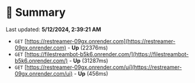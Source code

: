 # 📖 Summary
Last updated: **5/12/2024, 2:39:21 AM**

- `GET` [https://restreamer-09gx.onrender.com](https://restreamer-09gx.onrender.com) - **Up** (22376ms)
- `GET` [https://filestreambot-b5k6.onrender.com/](https://filestreambot-b5k6.onrender.com/) - **Up** (31287ms)
- `GET` [https://restreamer-09gx.onrender.com/ui](https://restreamer-09gx.onrender.com/ui) - **Up** (456ms)
